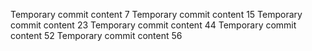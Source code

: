 Temporary commit content 7
Temporary commit content 15
Temporary commit content 23
Temporary commit content 44
Temporary commit content 52
Temporary commit content 56
